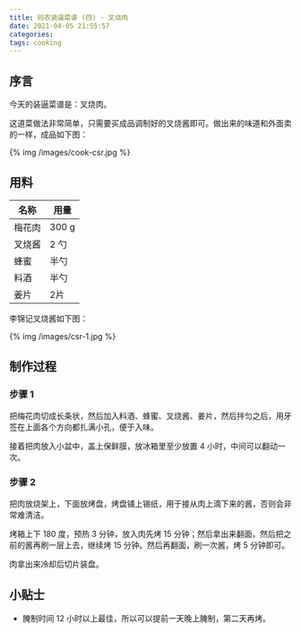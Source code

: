 ```yaml
---
title: 码农装逼菜谱 (四) - 叉烧肉
date: 2021-04-05 21:55:57
categories:
tags: cooking
---
```


## 序言

今天的装逼菜谱是：叉烧肉。

这道菜做法非常简单，只需要买成品调制好的叉烧酱即可。做出来的味道和外面卖的一样，成品如下图：

{% img /images/cook-csr.jpg %}

## 用料

| 名称          | 用量 |
| -----------   | ----------- |
| 梅花肉       | 300 g     |
| 叉烧酱   |  2 勺   |
| 蜂蜜 |  半勺   |
| 料酒 |  半勺   |
| 姜片 |  2片   |

李锦记叉烧酱如下图：

{% img /images/csr-1.jpg %}

## 制作过程

### 步骤 1

把梅花肉切成长条状，然后加入料酒、蜂蜜、叉烧酱、姜片，然后拌匀之后，用牙签在上面各个方向都扎满小孔，便于入味。

接着把肉放入小盆中，盖上保鲜膜，放冰箱里至少放置 4 小时，中间可以翻动一次。

### 步骤 2

把肉放烧架上，下面放烤盘，烤盘铺上锡纸，用于接从肉上滴下来的酱，否则会非常难清洁。

烤箱上下 180 度，预热 3 分钟，放入肉先烤 15 分钟；然后拿出来翻面，然后把之前的酱再刷一层上去，继续烤 15 分钟。然后再翻面，刷一次酱，烤 5 分钟即可。

肉拿出来冷却后切片装盘。

## 小贴士

 * 腌制时间 12 小时以上最佳，所以可以提前一天晚上腌制，第二天再烤。




